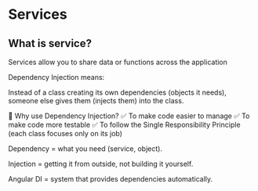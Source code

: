 # Services

## What is service?
Services allow you to share data or functions across the application

Dependency Injection means:

Instead of a class creating its own dependencies (objects it needs), someone else gives them (injects them) into the class.

🧠 Why use Dependency Injection?
✅ To make code easier to manage
✅ To make code more testable
✅ To follow the Single Responsibility Principle (each class focuses only on its job)

Dependency = what you need (service, object).

Injection = getting it from outside, not building it yourself.

Angular DI = system that provides dependencies automatically.